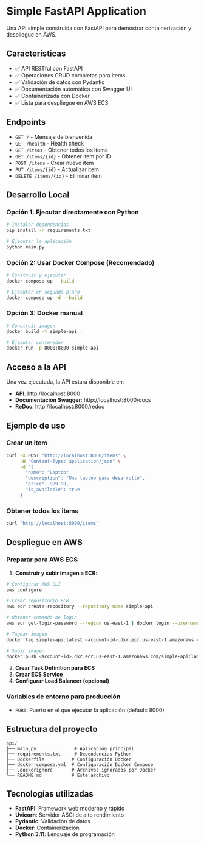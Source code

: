 # Simple FastAPI Application

Una API simple construida con FastAPI para demostrar containerización y despliegue en AWS.

## Características

- ✅ API RESTful con FastAPI
- ✅ Operaciones CRUD completas para items
- ✅ Validación de datos con Pydantic
- ✅ Documentación automática con Swagger UI
- ✅ Containerizada con Docker
- ✅ Lista para despliegue en AWS ECS

## Endpoints

- `GET /` - Mensaje de bienvenida
- `GET /health` - Health check
- `GET /items` - Obtener todos los items
- `GET /items/{id}` - Obtener item por ID
- `POST /items` - Crear nuevo item
- `PUT /items/{id}` - Actualizar item
- `DELETE /items/{id}` - Eliminar item

## Desarrollo Local

### Opción 1: Ejecutar directamente con Python

```bash
# Instalar dependencias
pip install -r requirements.txt

# Ejecutar la aplicación
python main.py
```

### Opción 2: Usar Docker Compose (Recomendado)

```bash
# Construir y ejecutar
docker-compose up --build

# Ejecutar en segundo plano
docker-compose up -d --build
```

### Opción 3: Docker manual

```bash
# Construir imagen
docker build -t simple-api .

# Ejecutar contenedor
docker run -p 8000:8000 simple-api
```

## Acceso a la API

Una vez ejecutada, la API estará disponible en:

- **API**: http://localhost:8000
- **Documentación Swagger**: http://localhost:8000/docs
- **ReDoc**: http://localhost:8000/redoc

## Ejemplo de uso

### Crear un item
```bash
curl -X POST "http://localhost:8000/items" \
     -H "Content-Type: application/json" \
     -d '{
       "name": "Laptop",
       "description": "Una laptop para desarrollo",
       "price": 999.99,
       "is_available": true
     }'
```

### Obtener todos los items
```bash
curl "http://localhost:8000/items"
```

## Despliegue en AWS

### Preparar para AWS ECS

1. **Construir y subir imagen a ECR**:
```bash
# Configurar AWS CLI
aws configure

# Crear repositorio ECR
aws ecr create-repository --repository-name simple-api

# Obtener comando de login
aws ecr get-login-password --region us-east-1 | docker login --username AWS --password-stdin <account-id>.dkr.ecr.us-east-1.amazonaws.com

# Tagear imagen
docker tag simple-api:latest <account-id>.dkr.ecr.us-east-1.amazonaws.com/simple-api:latest

# Subir imagen
docker push <account-id>.dkr.ecr.us-east-1.amazonaws.com/simple-api:latest
```

2. **Crear Task Definition para ECS**
3. **Crear ECS Service**
4. **Configurar Load Balancer (opcional)**

### Variables de entorno para producción

- `PORT`: Puerto en el que ejecutar la aplicación (default: 8000)

## Estructura del proyecto

```
api/
├── main.py              # Aplicación principal
├── requirements.txt     # Dependencias Python
├── Dockerfile          # Configuración Docker
├── docker-compose.yml  # Configuración Docker Compose
├── .dockerignore       # Archivos ignorados por Docker
└── README.md           # Este archivo
```

## Tecnologías utilizadas

- **FastAPI**: Framework web moderno y rápido
- **Uvicorn**: Servidor ASGI de alto rendimiento
- **Pydantic**: Validación de datos
- **Docker**: Containerización
- **Python 3.11**: Lenguaje de programación
